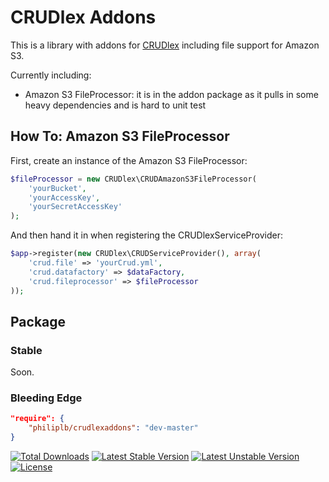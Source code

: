 CRUDlex Addons
==============

This is a library with addons for
[CRUDlex](https://github.com/philiplb/CRUDlex) including file support for Amazon
S3.

Currently including:

- Amazon S3 FileProcessor: it is in the addon package as it pulls in some heavy
dependencies and is hard to unit test

## How To: Amazon S3 FileProcessor

First, create an instance of the Amazon S3 FileProcessor:

```php
$fileProcessor = new CRUDlex\CRUDAmazonS3FileProcessor(
    'yourBucket',
    'yourAccessKey',
    'yourSecretAccessKey'
);
```

And then hand it in when registering the CRUDlexServiceProvider:

```php
$app->register(new CRUDlex\CRUDServiceProvider(), array(
    'crud.file' => 'yourCrud.yml',
    'crud.datafactory' => $dataFactory,
    'crud.fileprocessor' => $fileProcessor
));
```

## Package

### Stable

Soon.

### Bleeding Edge

```json
"require": {
    "philiplb/crudlexaddons": "dev-master"
}
```

[![Total Downloads](https://poser.pugx.org/philiplb/crudlexaddons/downloads.svg)](https://packagist.org/packages/philiplb/crudlexaddons)
[![Latest Stable Version](https://poser.pugx.org/philiplb/crudlexaddons/v/stable.svg)](https://packagist.org/packages/philiplb/crudlexaddons)
[![Latest Unstable Version](https://poser.pugx.org/philiplb/crudlexaddons/v/unstable.svg)](https://packagist.org/packages/philiplb/crudlexaddons) [![License](https://poser.pugx.org/philiplb/crudlexaddons/license.svg)](https://packagist.org/packages/philiplb/crudlexaddons)
